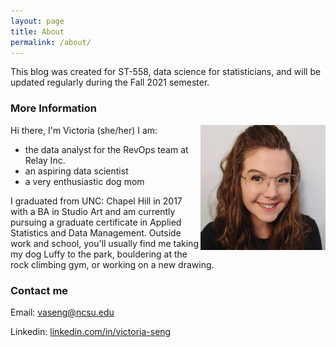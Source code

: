 ```yaml
---
layout: page
title: About
permalink: /about/
---
```


This blog was created for ST-558, data science for statisticians, and will be updated regularly during the Fall 2021 semester. 

### More Information

<img align = right src = https://raw.githubusercontent.com/vic-95/vic-95.github.io/master/images/linkedin_pfp.jpeg width = 200 alt text = "image of Victoria">

Hi there, I'm Victoria (she/her) I am:
*  the data analyst for the RevOps team at Relay Inc.
*  an aspiring data scientist
*  a very enthusiastic dog mom

I graduated from UNC: Chapel Hill in 2017 with a BA in Studio Art and am currently pursuing a graduate certificate in Applied Statistics and Data Management. Outside work and school, you'll usually find me taking my dog Luffy to the park, bouldering at the rock climbing gym, or working on a new drawing.

### Contact me

Email: [vaseng@ncsu.edu](mailto:vaseng@ncsu.edu)

Linkedin: [linkedin.com/in/victoria-seng](https://www.linkedin.com/in/victoria-seng/)
